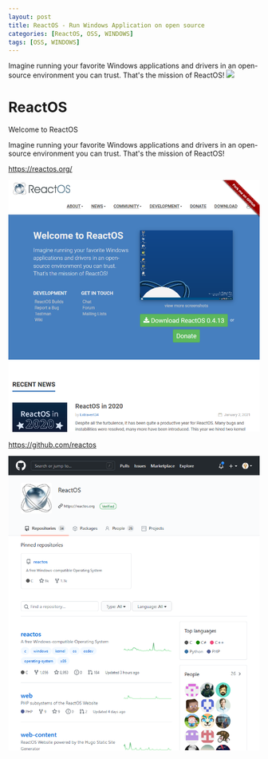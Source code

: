 ```yaml
---
layout: post
title: ReactOS - Run Windows Application on open source 
categories: [ReactOS, OSS, WINDOWS]
tags: [OSS, WINDOWS]
--- 
```

Imagine running your favorite Windows applications and drivers in an open-source environment you can trust. That's the mission of ReactOS! ![](https://avatars.githubusercontent.com/u/1056157?s=200&v=4)

# ReactOS

Welcome to ReactOS

Imagine running your favorite Windows applications and drivers in an open-source environment you can trust.
That's the mission of ReactOS! 

<https://reactos.org/>


![ReactOS](../pic/Screenshot_2021-01-27%20REactOS.png)


<https://github.com/reactos>

![ReactOS-git](../pic/Screenshot_2021-01-27%20REactOS-git.png)
